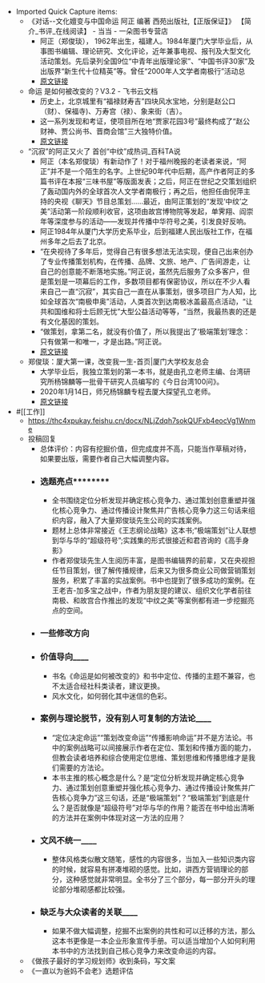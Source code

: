 - Imported Quick Capture items:
    - 《对话--文化嬗变与中国命运 阿正 编著 西苑出版社,【正版保证】》 【简介_书评_在线阅读】 - 当当 - 一朵图书专营店
        - 阿正（郑俊琰）， 1962年出生，福建人。1984年厦门大学毕业后，从事图书编辑、理论研究、文化评论，近年兼事电视、报刊及大型文化活动策划。先后录列全国9位“中青年出版理论家”、“中国书评30家”及出版界“新生代十位精英”等。曾任“2000年人文学者南极行”活动总
        - [原文链接](http://product.dangdang.com/11245093261.html)
    - ⁢​⁡⁣⁢​‌⁣⁢⁣‍​‌‬​‍⁣⁣⁢​⁢⁢‌​⁣‌⁤⁣‌⁣‌​‍‍⁡﻿​‬‌⁢⁢⁡​⁣⁤⁣﻿‌命运 是如何被改变的？V3.2 - 飞书云文档
        - 历史上，北京城里有“福禄财寿吉”四块风水宝地，分别是赵公口（财）、保福寺)、万寿宫（禄）、象来街（吉）。
        - 这一系列发现和考证，使项目所在地“贾家花园3号”最终构成了“赵公财神、贾公尚书、晋商会馆”三大独特价值。
        - [原文链接](https://thc4xpukay.feishu.cn/docx/HTf5dWp0WoJHPYxyssZctb3JnOd)
    - “沉寂”的阿正又火了 首创“中纹”成热词_百科TA说
        - 阿正（本名郑俊琰）有新动作了！对于福州晚报的老读者来说，“阿正”并不是一个陌生的名字。上世纪90年代中后期，高产作者阿正的多篇书评在本报“三味书屋”等版面发表；之后，阿正在世纪之交策划组织了轰动国内外的全球首次人文学者南极行；再之后，他担任由倪萍主持的央视《聊天》节目总策划……最近，由阿正策划的“发现‘中纹’之美”活动第一阶段顺利收官，这项由故宫博物院等发起，单霁翔、阎崇年等深度参与的活动——发现并传播中华符号之美，引发良好反响。
        - 阿正1984年从厦门大学历史系毕业，后到福建人民出版社工作，在福州多年之后去了北京。
        - “在央视待了多年后，觉得自己有很多想法无法实现，便自己出来创办了专业传播策划机构，在传播、品牌、文旅、地产、广告间游走，让自己的创意能不断落地实施。”阿正说，虽然先后服务了众多客户，但是策划是一项幕后的工作，多数项目都有保密协议，所以在不少人看来自己一直“沉寂”，其实自己一直在从事策划，很多项目广为人知，比如全球首次“南极申奥”活动，人类首次到达南极冰盖最高点活动，“让共和国维和将士后顾无忧”大型公益活动等等，“当然，我最热衷的还是有文化基因的策划。
        - “做策划，拿第二名，就没有价值了，所以我提出了‘极端策划’理念：只有做第一和唯一，才是出路。”阿正说。
        - [原文链接](https://wapbaike.baidu.com/tashuo/browse/content?id=15578b09464079c4aee6d3f8)
    - 郑俊琰：厦大第一课，改变我一生-首页|厦门大学校友总会
        - 大学毕业后，我独立策划的第一本书，就是由孔立老师主编、台湾研究所杨锦麟等一批骨干研究人员编写的《今日台湾100问》。
        - 2020年1月14日，师兄杨锦麟专程去厦大探望孔立老师。
        - [原文链接](https://alumni.xmu.edu.cn/info/1043/8461.htm)
- #[[工作]]
    - https://thc4xpukay.feishu.cn/docx/NLjZdqh7sokQUFxb4eocVg1Wnme
    - 投稿回复
        - 总体评价：内容有挖掘价值，但完成度并不高，只能当作草稿对待，如果要出版，需要作者自己大幅调整内容。
        - ### ****选题亮点************
            - 全书围绕定位分析发现并确定核心竞争力、通过策划创意重塑并强化核心竞争力、通过传播设计聚焦并广告核心竞争力这三句话来组织内容，融入了大量郑俊琰先生公司的实践案例。
            - 题材上总体非常接近《王志纲论战略》这本书;“极端策划”让人联想到华与华的“超级符号”;实践集的形式很接近和君咨询的《高手身影》
            - 作者郑俊琰先生人生阅历丰富，是图书编辑界的前辈，又在央视担任节目策划，很了解传播规律，后来又为很多商业公司做营销策划服务，积累了丰富的实战案例。书中也提到了很多成功的案例。在王老吉-加多宝之战中，作者为朋友提的建议、组织文化学者前往南极、和故宫合作推出的发现“中纹之美”等案例都有进一步挖掘亮点的空间。
        - ### ****一些********修改方向************
        - ### __价值导向______
            - 书名《命运是如何被改变的》和书中定位、传播的主题不兼容，也不太适合经社科类读者，建议更换。
            - 风水文化，如何弱化其中迷信的色彩。
        - ### __案例与理论脱节，没有别人可复制的方法论______
            - “定位决定命运”“策划改变命运”“传播影响命运”并不是方法论。书中的案例战略可以间接展示作者在定位、策划和传播方面的能力，但教会读者培养和综合使用定位思维、策划思维和传播思维才是我们需要的方法论。
            - 本书主推的核心概念是什么？是“定位分析发现并确定核心竞争力、通过策划创意重塑并强化核心竞争力、通过传播设计聚焦并广告核心竞争力”这三句话，还是“极端策划”？“极端策划”到底是什么？是否就像是“超级符号”对华与华的作用？能否在书中给出清晰的方法并在案例中体现对这一方法的应用？
        - ### __文风不统一______
            - 整体风格类似散文随笔，感性的内容很多，当加入一些知识类内容的时候，就容易有拼凑堆砌的感觉。比如，讲西方营销理论的部分，这种感觉就非常明显。全书分了三个部分，每一部分开头的理论部分堆砌感都比较强。
        - ### __缺乏与大众读者的关联______
            - 如果不做大幅调整，挖掘不出案例的共性和可以迁移的方法，那么这本书更像是一本企业形象宣传手册。可以适当增加个人如何利用本书中的方法找到自己核心竞争力来改变命运的内容。
    - 《做孩子最好的学习规划师》收到条码，写文案
    - 《一直以为爸妈不会老》选题评估
